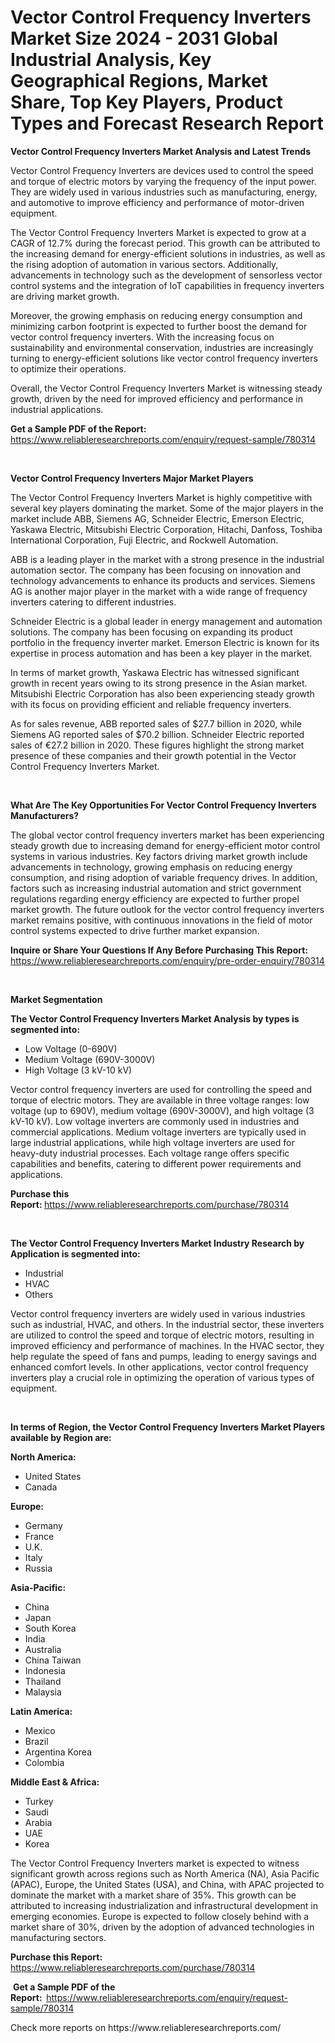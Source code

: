 <p><h1>Vector Control Frequency Inverters Market Size 2024 - 2031 Global Industrial Analysis, Key Geographical Regions, Market Share, Top Key Players, Product Types and Forecast Research Report</h1></p><p><strong>Vector Control Frequency Inverters Market Analysis and Latest Trends</strong></p>
<p><p>Vector Control Frequency Inverters are devices used to control the speed and torque of electric motors by varying the frequency of the input power. They are widely used in various industries such as manufacturing, energy, and automotive to improve efficiency and performance of motor-driven equipment.</p><p>The Vector Control Frequency Inverters Market is expected to grow at a CAGR of 12.7% during the forecast period. This growth can be attributed to the increasing demand for energy-efficient solutions in industries, as well as the rising adoption of automation in various sectors. Additionally, advancements in technology such as the development of sensorless vector control systems and the integration of IoT capabilities in frequency inverters are driving market growth.</p><p>Moreover, the growing emphasis on reducing energy consumption and minimizing carbon footprint is expected to further boost the demand for vector control frequency inverters. With the increasing focus on sustainability and environmental conservation, industries are increasingly turning to energy-efficient solutions like vector control frequency inverters to optimize their operations.</p><p>Overall, the Vector Control Frequency Inverters Market is witnessing steady growth, driven by the need for improved efficiency and performance in industrial applications.</p></p>
<p><strong>Get a Sample PDF of the Report:&nbsp;</strong> <a href="https://www.reliableresearchreports.com/enquiry/request-sample/780314">https://www.reliableresearchreports.com/enquiry/request-sample/780314</a></p>
<p>&nbsp;</p>
<p><strong>Vector Control Frequency Inverters Major Market Players</strong></p>
<p><p>The Vector Control Frequency Inverters Market is highly competitive with several key players dominating the market. Some of the major players in the market include ABB, Siemens AG, Schneider Electric, Emerson Electric, Yaskawa Electric, Mitsubishi Electric Corporation, Hitachi, Danfoss, Toshiba International Corporation, Fuji Electric, and Rockwell Automation.</p><p>ABB is a leading player in the market with a strong presence in the industrial automation sector. The company has been focusing on innovation and technology advancements to enhance its products and services. Siemens AG is another major player in the market with a wide range of frequency inverters catering to different industries.</p><p>Schneider Electric is a global leader in energy management and automation solutions. The company has been focusing on expanding its product portfolio in the frequency inverter market. Emerson Electric is known for its expertise in process automation and has been a key player in the market.</p><p>In terms of market growth, Yaskawa Electric has witnessed significant growth in recent years owing to its strong presence in the Asian market. Mitsubishi Electric Corporation has also been experiencing steady growth with its focus on providing efficient and reliable frequency inverters.</p><p>As for sales revenue, ABB reported sales of $27.7 billion in 2020, while Siemens AG reported sales of $70.2 billion. Schneider Electric reported sales of €27.2 billion in 2020. These figures highlight the strong market presence of these companies and their growth potential in the Vector Control Frequency Inverters Market.</p></p>
<p>&nbsp;</p>
<p><strong>What Are The Key Opportunities For Vector Control Frequency Inverters Manufacturers?</strong></p>
<p><p>The global vector control frequency inverters market has been experiencing steady growth due to increasing demand for energy-efficient motor control systems in various industries. Key factors driving market growth include advancements in technology, growing emphasis on reducing energy consumption, and rising adoption of variable frequency drives. In addition, factors such as increasing industrial automation and strict government regulations regarding energy efficiency are expected to further propel market growth. The future outlook for the vector control frequency inverters market remains positive, with continuous innovations in the field of motor control systems expected to drive further market expansion.</p></p>
<p><strong>Inquire or Share Your Questions If Any Before Purchasing This Report:</strong> <a href="https://www.reliableresearchreports.com/enquiry/pre-order-enquiry/780314">https://www.reliableresearchreports.com/enquiry/pre-order-enquiry/780314</a></p>
<p>&nbsp;</p>
<p><strong>Market Segmentation</strong></p>
<p><strong>The Vector Control Frequency Inverters Market Analysis by types is segmented into:</strong></p>
<p><ul><li>Low Voltage (0-690V)</li><li>Medium Voltage (690V-3000V)</li><li>High Voltage (3 kV-10 kV)</li></ul></p>
<p><p>Vector control frequency inverters are used for controlling the speed and torque of electric motors. They are available in three voltage ranges: low voltage (up to 690V), medium voltage (690V-3000V), and high voltage (3 kV-10 kV). Low voltage inverters are commonly used in industries and commercial applications. Medium voltage inverters are typically used in large industrial applications, while high voltage inverters are used for heavy-duty industrial processes. Each voltage range offers specific capabilities and benefits, catering to different power requirements and applications.</p></p>
<p><strong>Purchase this Report:&nbsp;</strong><a href="https://www.reliableresearchreports.com/purchase/780314">https://www.reliableresearchreports.com/purchase/780314</a></p>
<p>&nbsp;</p>
<p><strong>The Vector Control Frequency Inverters Market Industry Research by Application is segmented into:</strong></p>
<p><ul><li>Industrial</li><li>HVAC</li><li>Others</li></ul></p>
<p><p>Vector control frequency inverters are widely used in various industries such as industrial, HVAC, and others. In the industrial sector, these inverters are utilized to control the speed and torque of electric motors, resulting in improved efficiency and performance of machines. In the HVAC sector, they help regulate the speed of fans and pumps, leading to energy savings and enhanced comfort levels. In other applications, vector control frequency inverters play a crucial role in optimizing the operation of various types of equipment.</p></p>
<p>&nbsp;</p>
<p><strong>In terms of Region, the Vector Control Frequency Inverters Market Players available by Region are:</strong></p>
<p>
    <p> <strong> North America: </strong>
        <ul>
            <li>United States</li>
            <li>Canada</li>
        </ul>
        </p> 
    <p> <strong> Europe: </strong>
        <ul>
            <li>Germany</li>
            <li>France</li>
            <li>U.K.</li>
            <li>Italy</li>
            <li>Russia</li>
        </ul>
        </p> 
    <p> <strong> Asia-Pacific: </strong>
        <ul>
            <li>China</li>
            <li>Japan</li>
            <li>South Korea</li>
            <li>India</li>
            <li>Australia</li>
            <li>China Taiwan</li>
            <li>Indonesia</li>
            <li>Thailand</li>
            <li>Malaysia</li>
        </ul>
        </p> 
    <p> <strong> Latin America: </strong>
        <ul>
            <li>Mexico</li>
            <li>Brazil</li>
            <li>Argentina Korea</li>
            <li>Colombia</li>
        </ul>
        </p> 
    <p> <strong> Middle East & Africa: </strong>
        <ul>
            <li>Turkey</li>
            <li>Saudi</li>
            <li>Arabia</li>
            <li>UAE</li>
            <li>Korea</li>
        </ul>
    </p>
    </p>
<p><p>The Vector Control Frequency Inverters market is expected to witness significant growth across regions such as North America (NA), Asia Pacific (APAC), Europe, the United States (USA), and China, with APAC projected to dominate the market with a market share of 35%. This growth can be attributed to increasing industrialization and infrastructural development in emerging economies. Europe is expected to follow closely behind with a market share of 30%, driven by the adoption of advanced technologies in manufacturing sectors.</p></p>
<p><strong>Purchase this Report: </strong><a href="https://www.reliableresearchreports.com/purchase/780314">https://www.reliableresearchreports.com/purchase/780314</a></p>
<p>&nbsp;<strong>Get a Sample PDF of the Report:&nbsp;&nbsp;</strong><a href="https://www.reliableresearchreports.com/enquiry/request-sample/780314">https://www.reliableresearchreports.com/enquiry/request-sample/780314</a></p>
<p><strong></strong></p>
<p>Check more reports on https://www.reliableresearchreports.com/</p>